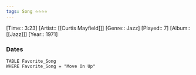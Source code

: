 ```yaml
---
tags: Song ⭐⭐⭐⭐ 
---
```

[Time:: 3:23]
[Artist:: [[Curtis Mayfield]]]
[Genre:: Jazz]
[Played:: 7]
[Album:: [[Jazz]]]
[Year:: 1971]
### Dates
````dataview
TABLE Favorite_Song
WHERE Favorite_Song = "Move On Up"
````